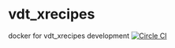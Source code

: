 # vdt_xrecipes
docker for vdt_xrecipes development
[![Circle CI](https://circleci.com/gh/freyrus/vdt_xrecipes.svg?style=svg)](https://circleci.com/gh/freyrus/vdt_xrecipes)